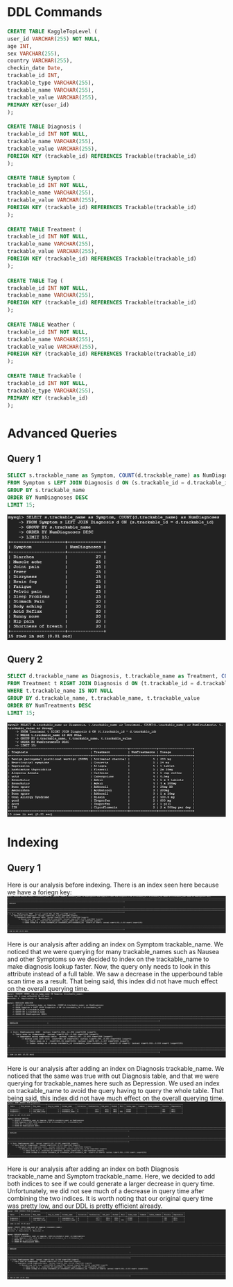 # DDL Commands
```SQL
CREATE TABLE KaggleTopLevel (
user_id VARCHAR(255) NOT NULL,
age INT,
sex VARCHAR(255),
country VARCHAR(255),
checkin_date Date,
trackable_id INT,
trackable_type VARCHAR(255),
trackable_name VARCHAR(255),
trackable_value VARCHAR(255),
PRIMARY KEY(user_id)
);

CREATE TABLE Diagnosis (
trackable_id INT NOT NULL,
trackable_name VARCHAR(255),
trackable_value VARCHAR(255),
FOREIGN KEY (trackable_id) REFERENCES Trackable(trackable_id)
);

CREATE TABLE Symptom (
trackable_id INT NOT NULL,
trackable_name VARCHAR(255),
trackable_value VARCHAR(255),
FOREIGN KEY (trackable_id) REFERENCES Trackable(trackable_id)
);

CREATE TABLE Treatment (
trackable_id INT NOT NULL,
trackable_name VARCHAR(255),
trackable_value VARCHAR(255),
FOREIGN KEY (trackable_id) REFERENCES Trackable(trackable_id)
);

CREATE TABLE Tag (
trackable_id INT NOT NULL,
trackable_name VARCHAR(255),
FOREIGN KEY (trackable_id) REFERENCES Trackable(trackable_id)
);

CREATE TABLE Weather (
trackable_id INT NOT NULL,
trackable_name VARCHAR(255),
trackable_value VARCHAR(255),
FOREIGN KEY (trackable_id) REFERENCES Trackable(trackable_id)
);

CREATE TABLE Trackable (
trackable_id INT NOT NULL,
trackable_type VARCHAR(255),
PRIMARY KEY (trackable_id)
);
```

# Advanced Queries
## Query 1
```SQL
SELECT s.trackable_name as Symptom, COUNT(d.trackable_name) as NumDiagnoses
FROM Symptom s LEFT JOIN Diagnosis d ON (s.trackable_id = d.trackable_id)
GROUP BY s.trackable_name
ORDER BY NumDiagnoses DESC
LIMIT 15;
```
![Query 1](query1.png)
## Query 2
```SQL
SELECT d.trackable_name as Diagnosis, t.trackable_name as Treatment, COUNT(t.trackable_name) as NumTreatments, t.trackable_value as Dosage
FROM Treatment t RIGHT JOIN Diagnosis d ON (t.trackable_id = d.trackable_id)
WHERE t.trackable_name IS NOT NULL
GROUP BY d.trackable_name, t.trackable_name, t.trackable_value
ORDER BY NumTreatments DESC
LIMIT 15;
```
![Query 2](query2.png)

# Indexing
## Query 1
Here is our analysis before indexing. There is an index seen here because we have a foriegn key:
![Before Index](beforeidx.png)

Here is our analysis after adding an index on Symptom trackable_name. We noticed that we were querying for many trackable_names such as Nausea and other Symptoms so we decided to index on the trackable_name to make diagnosis lookup faster. Now, the query only needs to look in this attribute instead of a full table. We saw a decrease in the upperbound table scan time as a result. That being said, this index did not have much effect on the overall querying time. 
![Symp name](query1index1.png)

Here is our analysis after adding an index on Diagnosis trackable_name. We noticed that the same was true with out Diagnosis table, and that we were querying for trackable_names here such as Depression. We used an index on trackable_name to avoid the query having to query the whole table. That being said, this index did not have much effect on the overall querying time. 
![Diag name](query1index2.png)

Here is our analysis after adding an index on both Diagnosis trackable_name and Symptom trackable_name. Here, we decided to add both indices to see if we could generate a larger decrease in query time. Unfortunately, we did not see much of a decrease in query time after combining the two indices. It is worth noting that our original query time was pretty low, and our DDL is pretty efficient already. 
![Both name](query1index3.png)
